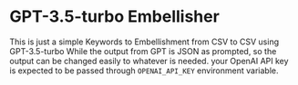 # GPT-3.5-turbo Embellisher
This is just a simple Keywords to Embellishment from CSV to CSV using GPT-3.5-turbo
While the output from GPT is JSON as prompted, so the output can be changed easily to whatever is needed.
your OpenAI API key is expected to be passed through `OPENAI_API_KEY` environment variable.